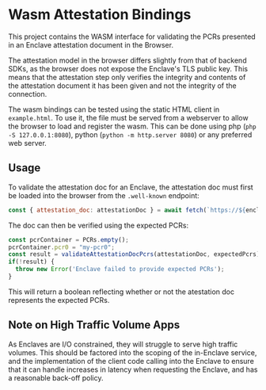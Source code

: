 # Wasm Attestation Bindings

This project contains the WASM interface for validating the PCRs presented in an Enclave attestation document in the Browser.

The attestation model in the browser differs slightly from that of backend SDKs, as the browser does not expose the Enclave's TLS
public key. This means that the attestation step only verifies the integrity and contents of the attestation document it has been given and not the
integrity of the connection. 

The wasm bindings can be tested using the static HTML client in `example.html`. To use it, the file must be served from a webserver to allow the browser
to load and register the wasm. This can be done using php (`php -S 127.0.0.1:8080`), python (`python -m http.server 8080`) or any preferred
web server.

## Usage

To validate the attestation doc for an Enclave, the attestation doc must first be loaded into the browser from the `.well-known` endpoint:

```js
const { attestation_doc: attestationDoc } = await fetch(`https://${enclaveHostname}/.well-known/attestation`).then(res => res.json());
```

The doc can then be verified using the expected PCRs:

```js
const pcrContainer = PCRs.empty();
pcrContainer.pcr0 = "my-pcr0";
const result = validateAttestationDocPcrs(attestationDoc, expectedPcrs);
if(!result) {
  throw new Error('Enclave failed to provide expected PCRs');
}
```

This will return a boolean reflecting whether or not the atestation doc represents the expected PCRs. 

## Note on High Traffic Volume Apps

As Enclaves are I/O constrained, they will struggle to serve high traffic volumes. This should be factored into the scoping of the in-Enclave
service, and the implementation of the client code calling into the Enclave to ensure that it can handle increases in latency when requesting 
the Enclave, and has a reasonable back-off policy.